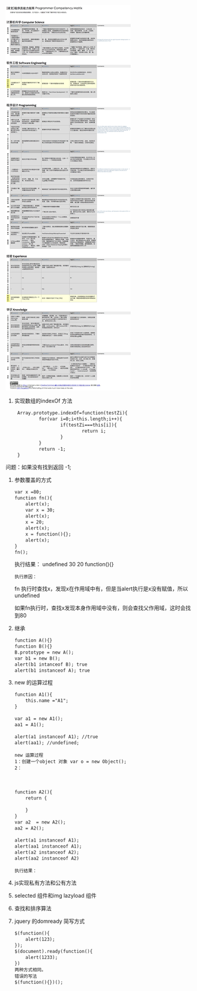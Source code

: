  ![image](https://github.com/mengzhiang/knowledge/blob/master/image/programer.jpg)

1. 实现数组的indexOf 方法

        Array.prototype.indexOf=function(testZi){
                for(var i=0;i<this.length;i++){
                        if(testZi===this[i]){
                                return i;
                        }
                }
                return -1;
        }
        
       
 问题：如果没有找到返回 -1;


1.  参数覆盖的方式

	    var x =80;
	    function fn(){
	    	alert(x);
	    	var x = 30;
	    	alert(x);
	    	x = 20;
	    	alert(x);
	    	x = function(){};
	    	alert(x);
	    }
	    fn();
    
    执行结果： undefined 30 20 function(){}
    
        执行原因：
    
    fn 执行时查找x，发现x在作用域中有，但是当alert执行是x没有赋值，所以undefined
    
    如果fn执行时，查找x发现本身作用域中没有，则会查找父作用域，这时会找到80
    

1.  继承

	
		function A(){}
		function B(){} 
		B.prototype = new A();
		var b1 = new B();
		alert(b1 intanceof B); true
		alert(b1 instanceof A); true
		
		
1.  new 的运算过程

		function A1(){
			this.name ="A1";	
		}
		
		var a1 = new A1();
		aa1 = A1();
		
		alert(a1 instanceof A1); //true
		alert(aa1); //undefined;

		new 运算过程
		1：创建一个object 对象 var o = new Object();
		2：
		
		
		
		function A2(){
			return {
				
			}
		}
		var a2  = new A2();
		aa2 = A2();
		
		alert(a1 instanceof A1);
		alert(aa1 instanceof A1);
		alert(a2 instanceof A2);
		alert(aa2 instanceof A2)
		
		执行结果：
		
	
      
1.  js实现私有方法和公有方法


1.  selected 组件和img lazyload 组件


1.  查找和排序算法

	

1.  jquery 的domready 简写方式

        $(function(){
	        alert(123);
        });
        $(document).ready(function(){
        	alert(1233);
        })
        两种方式相同。
        错误的写法
        $(function(){})();
